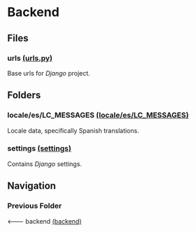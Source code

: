 
Backend
================

Files
---------------------------------
### urls [(urls.py)](urls.py)

Base urls for *Django* project.

Folders
---------------------------------
### locale/es/LC_MESSAGES [(locale/es/LC_MESSAGES)](locale/es/LC_MESSAGES)

Locale data, specifically Spanish translations.

### settings [(settings)](settings)

Contains *Django* settings.


Navigation
---------------------------------
### Previous Folder

<--- backend [(backend)](../)
